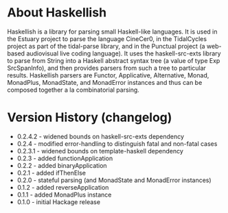 # About Haskellish

Haskellish is a library for parsing small Haskell-like languages. It is used in the Estuary project
to parse the language CineCer0, in the TidalCycles project as part of the tidal-parse library, and in
the Punctual project (a web-based audiovisual live coding language). It uses the haskell-src-exts library to
parse from String into a Haskell abstract syntax tree (a value of type Exp SrcSpanInfo), and then provides parsers from
such a tree to particular results. Haskellish parsers are Functor, Applicative, Alternative, Monad, MonadPlus, MonadState, and MonadError instances and thus can be composed together a la combinatorial parsing.

# Version History (changelog)

- 0.2.4.2 - widened bounds on haskell-src-exts dependency
- 0.2.4 - modified error-handling to distinguish fatal and non-fatal cases
- 0.2.3.1 - widened bounds on template-haskell dependency
- 0.2.3 - added functionApplication
- 0.2.2 - added binaryApplication
- 0.2.1 - added ifThenElse
- 0.2.0 - stateful parsing (and MonadState and MonadError instances)
- 0.1.2 - added reverseApplication
- 0.1.1 - added MonadPlus instance
- 0.1.0 - initial Hackage release
